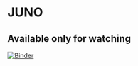 # JUNO

## Available only for watching
[![Binder](https://mybinder.org/badge.svg)](https://mybinder.org/v2/gh/HeyLey/JUNO/master)
